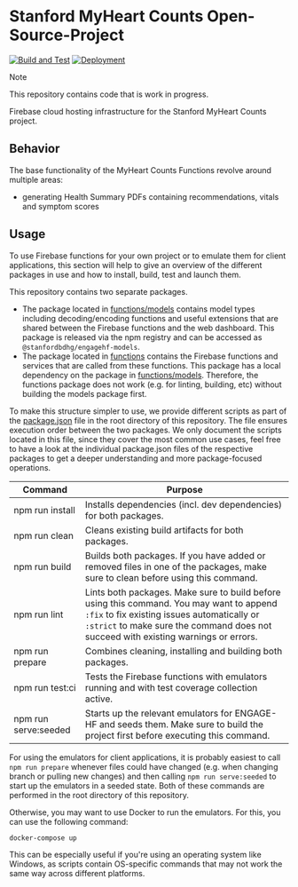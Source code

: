 <!-- 
This source file is part of the Stanford Biodesign Digital Health MyHeart Counts open-source project
SPDX-FileCopyrightText: 2025 Stanford University and the project authors (see CONTRIBUTORS.md)
SPDX-License-Identifier: MIT
-->

# Stanford MyHeart Counts Open-Source-Project

[![Build and Test](https://github.com/StanfordBDHG/MyHeartCounts-Firebase/actions/workflows/build-and-test.yml/badge.svg)](https://github.com/StanfordBDHG/MyHeartCounts-Firebase/actions/workflows/build-and-test.yml)
[![Deployment](https://github.com/StanfordBDHG/MyHeartCounts-Firebase/actions/workflows/deployment.yml/badge.svg)](https://github.com/StanfordBDHG/MyHeartCounts-Firebase/actions/workflows/deployment.yml)

> [!NOTE]  
> This repository contains code that is work in progress.

Firebase cloud hosting infrastructure for the Stanford MyHeart Counts project.

## Behavior

The base functionality of the MyHeart Counts Functions revolve around multiple areas:
- generating Health Summary PDFs containing recommendations, vitals and symptom scores

## Usage

To use Firebase functions for your own project or to emulate them for client applications, this section will help to give an overview of the different packages in use and how to install, build, test and launch them.

This repository contains two separate packages.

- The package located in [functions/models](functions/models) contains model types including decoding/encoding functions and useful extensions that are shared between the Firebase functions and the web dashboard. This package is released via the npm registry and can be accessed as `@stanfordbdhg/engagehf-models`.
- The package located in [functions](functions) contains the Firebase functions and services that are called from these functions. This package has a local dependency on the package in [functions/models](functions/models). Therefore, the functions package does not work (e.g. for linting, building, etc) without building the models package first.

To make this structure simpler to use, we provide different scripts as part of the [package.json](package.json) file in the root directory of this repository. The file ensures execution order between the two packages. We only document the scripts located in this file, since they cover the most common use cases, feel free to have a look at the individual package.json files of the respective packages to get a deeper understanding and more package-focused operations.

|Command|Purpose|
|-|-|
|npm run install|Installs dependencies (incl. dev dependencies) for both packages.|
|npm run clean|Cleans existing build artifacts for both packages.|
|npm run build|Builds both packages. If you have added or removed files in one of the packages, make sure to clean before using this command.|
|npm run lint|Lints both packages. Make sure to build before using this command. You may want to append `:fix` to fix existing issues automatically or `:strict` to make sure the command does not succeed with existing warnings or errors.|
|npm run prepare|Combines cleaning, installing and building both packages.|
|npm run test:ci|Tests the Firebase functions with emulators running and with test coverage collection active.|
|npm run serve:seeded|Starts up the relevant emulators for ENGAGE-HF and seeds them. Make sure to build the project first before executing this command.|

For using the emulators for client applications, it is probably easiest to call `npm run prepare` whenever files could have changed (e.g. when changing branch or pulling new changes) and then calling `npm run serve:seeded` to start up the emulators in a seeded state. Both of these commands are performed in the root directory of this repository.

Otherwise, you may want to use Docker to run the emulators.  For this, you can use the following command:

```bash
docker-compose up
```

This can be especially useful if you're using an operating system like Windows, as scripts contain OS-specific commands that may not work the same way across different platforms.